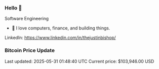 ### Hello 🤙  

Software Engineering

- 🔭 I love computers, finance, and building things.
  
LinkedIn: https://www.linkedin.com/in/thejustinbishop/  

























































































































































































































































































































































































































































































































































### Bitcoin Price Update
Last updated: 2025-05-31 01:48:40 UTC
Current price: $103,946.00 USD
